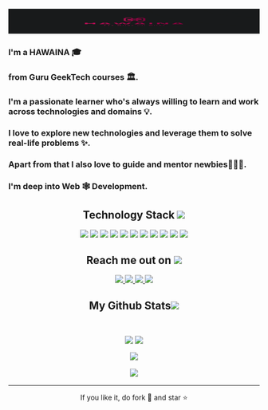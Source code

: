 

<p align="center">
 
</p align="center">
<img src="./media/logo_1.png"/ width="100%" height="50"> 




<p align="center">
  <h3>I'm a HAWAINA  🎓<h3/> 
  <h3>from Guru GeekTech courses 🏛. <h3/>
  <h3>I'm a passionate learner who's always willing to learn and work across technologies and domains 💡. <h3/>
  <h3>I love to explore new technologies and leverage them to solve real-life problems ✨. <h3/>
  <h3>Apart from that I also love to guide and mentor newbies👨🏻‍💻. <h3/>
  <h3>I'm deep into Web 🕸️ Development.<h3/>
</p>

<h2 align="center">Technology Stack <img src="https://github.com/ritik307/ritik307/blob/main/images/laptop.gif" width="50"></h2>

<p align="center">
<img src="https://img.shields.io/badge/-C++-00599C?style=flat-square&logo=c"/>
<img src="https://img.shields.io/badge/-HTML5-E34F26?style=flat-square&logo=html5&logoColor=white"/>
<img src="https://img.shields.io/badge/-CSS3-1572B6?style=flat-square&logo=css3"/>
<img src="https://img.shields.io/badge/-Bootstrap-563D7C?style=flat-square&logo=bootstrap"/>
<img src="https://img.shields.io/badge/-Heroku-430098?style=flat-square&logo=heroku"/>
<img src="https://img.shields.io/badge/-JavaScript-black?style=flat-square&logo=javascript"/>
<img src="https://img.shields.io/badge/-MySQL-black?style=flat-square&logo=mysql"/>
<img src="https://img.shields.io/badge/-Git-black?style=flat-square&logo=git"/>
<img src="https://img.shields.io/badge/-GitHub-black?style=flat-square&logo=github"/>
<img src="https://img.shields.io/badge/-Python-green?style=flat-square&logo=python"/>
<img src="https://img.shields.io/badge/-Django-yellow?style=flat-square&logo=django"/>
</p>

<h2 align="center">Reach me out on <img src="https://media0.giphy.com/media/jqNPzdTTxQfOgOqpO4/source.gif" width="50"></h2>

<p align="center">
<a href="mailto: ismettrabzon08@gmail.com">
 <img src="https://img.shields.io/badge/-HAWAINA-c14438?style=flat-square&logo=Gmail&logoColor=white&link=mailto:ismettrabzon08@gmail.com"/>
</a>
<a href="https://www.linkedin.com/in/hawaina-ismet-903451233/">
 <img src="https://img.shields.io/badge/-HAWAINA-blue?style=flat-square&logo=Linkedin&logoColor=white&link=https://www.linkedin.com/in/hawaina-ismet-903451233/"/>
</a>
<a href="https://t.me/HAWAINA">
 <img src="https://img.shields.io/badge/-HAWAINA-green?style=flat-square&logo=Telegram&logoColor=white&link=https://t.me/HAWAINA"/>
</a>
<a href="https://www.instagram.com/ai_my_tsuma/">
 <img src="https://img.shields.io/badge/-HAWAINA-purple?style=flat-square&logo=Instagram&logoColor=white&link=https://www.instagram.com/ai_my_tsuma/"/>
</a>
</p>

<h2 align="center">
  My Github Stats<img src="https://media.giphy.com/media/VgCDAzcKvsR6OM0uWg/giphy.gif" width="50">
</h2>
 
<br>

<p align = "center">
  <img  src = "https://github-readme-stats.vercel.app/api?username=HAWAINA&show_icons=true&theme=radical&line_height=27">
  <img src = "https://github-readme-stats.vercel.app/api/top-langs/?username=HAWAINA&theme=radical">
</p>

<p align = "center">
 <img  src="https://github-readme-streak-stats.herokuapp.com/?user=HAWAINA&show_icons=true&locale=en&layout=compact&theme=radical&line_height=0" />
</p> 

<p align = "center">
 <img src="https://activity-graph.herokuapp.com/graph?username=HAWAINA&theme=redical">
</p> 
<hr>
<p align="center">If you like it, do fork 🍴 and star ⭐</p>
